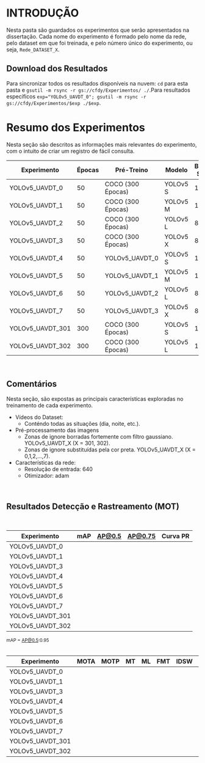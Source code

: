 # INTRODUÇÃO

Nesta pasta são guardados os experimentos que serão apresentados na dissertação.
Cada nome do experimento é formado pelo nome da rede, pelo dataset em que foi treinada, e pelo número único do experimento, ou seja, `Rede_DATASET_X`.

## Download dos Resultados

Para sincronizar todos os resultados disponíveis na nuvem: `cd` para esta pasta e `gsutil -m rsync -r gs://cfdy/Experimentos/ ./`.Para resultados específicos `exp="YOLOv5_UAVDT_0"; gsutil -m rsync -r gs://cfdy/Experimentos/$exp ./$exp`.

# Resumo dos Experimentos
Nesta seção são descritos as informações mais relevantes do experimento, com o intuito de criar um registro de fácil consulta.

| Experimento      | Épocas | Pré-Treino       | Modelo   | Batch Size | Hyperparams|
|------------------|--------|------------------|----------|------------|------------|
| YOLOv5_UAVDT_0   | 50     | COCO (300 Épocas)| YOLOv5 S | 16         | Scratch    |
| YOLOv5_UAVDT_1   | 50     | COCO (300 Épocas)| YOLOv5 M | 16         | Scratch    |
| YOLOv5_UAVDT_2   | 50     | COCO (300 Épocas)| YOLOv5 L | 8          | Scratch    |
| YOLOv5_UAVDT_3   | 50     | COCO (300 Épocas)| YOLOv5 X | 8          | Scratch    |
| YOLOv5_UAVDT_4   | 50     | YOLOv5_UAVDT_0   | YOLOv5 S | 16         | Finetune   |
| YOLOv5_UAVDT_5   | 50     | YOLOv5_UAVDT_1   | YOLOv5 M | 16         | Finetune   |
| YOLOv5_UAVDT_6   | 50     | YOLOv5_UAVDT_2   | YOLOv5 L | 8          | Finetune   |
| YOLOv5_UAVDT_7   | 50     | YOLOv5_UAVDT_3   | YOLOv5 X | 8          | Finetune   |
| YOLOv5_UAVDT_301 | 300    | COCO (300 Épocas)| YOLOv5 S | 16         | Finetune   |
| YOLOv5_UAVDT_302 | 300    | COCO (300 Épocas)| YOLOv5 L | 16         | Finetune   |
<br>

## Comentários
Nesta seção, são expostas as principais características exploradas no treinamento de cada experimento.


- Vídeos do Dataset:
  - Conténdo todas as situações (dia, noite, etc.).
- Pré-processamento das imagens
  - Zonas de ignore borradas fortemente com filtro gaussiano. YOLOv5_UAVDT_X  (X = 301, 302).
  - Zonas de ignore substituídas pela cor preta. YOLOv5_UAVDT_X  (X = 0,1,2,...,7).
- Características da rede:
  - Resolução de entrada: 640
  - Otimizador: adam

<br>

## Resultados Detecção e Rastreamento (MOT)
<br>

| Experimento      | mAP    | AP@0.5 | AP@0.75 | Curva PR |
|------------------|--------|--------|---------|----------|
| YOLOv5_UAVDT_0   |        |        |         |          |
| YOLOv5_UAVDT_1   |        |        |         |          |
| YOLOv5_UAVDT_3   |        |        |         |          |
| YOLOv5_UAVDT_4   |        |        |         |          |
| YOLOv5_UAVDT_5   |        |        |         |          |
| YOLOv5_UAVDT_6   |        |        |         |          |
| YOLOv5_UAVDT_7   |        |        |         |          |
| YOLOv5_UAVDT_301 |        |        |         |          |
| YOLOv5_UAVDT_302 |        |        |         |          |

<sub>mAP = AP@0.5:0.95</sub>
<br>
<br>


| Experimento      | MOTA   | MOTP   | MT      |ML       |FMT      |IDSW     | FP      |TP       |
|------------------|--------|--------|---------|---------|---------|---------|---------|---------|
| YOLOv5_UAVDT_0   |        |        |         |         |         |         |         |         |
| YOLOv5_UAVDT_1   |        |        |         |         |         |         |         |         |
| YOLOv5_UAVDT_3   |        |        |         |         |         |         |         |         |
| YOLOv5_UAVDT_4   |        |        |         |         |         |         |         |         |
| YOLOv5_UAVDT_5   |        |        |         |         |         |         |         |         |
| YOLOv5_UAVDT_6   |        |        |         |         |         |         |         |         |
| YOLOv5_UAVDT_7   |        |        |         |         |         |         |         |         |
| YOLOv5_UAVDT_301 |        |        |         |         |         |         |         |         |
| YOLOv5_UAVDT_302 |        |        |         |         |         |         |         |         |